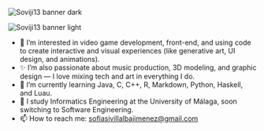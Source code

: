 <!-- Banner para modo oscuro -->
![Soviji13 banner dark](https://capsule-render.vercel.app/api?type=venom&height=600&color=0:64d8c3,100:b2fefa&text=Soviji13&textBg=false&fontColor=ffffff&animation=twinkling&desc=Sofia%20Si%20Villalba%20Jimenez)

<!-- Banner para modo claro -->
![Soviji13 banner light](https://capsule-render.vercel.app/api?type=venom&height=600&color=0:64d8c3,100:b2fefa&text=Soviji13&textBg=false&fontColor=000000&animation=twinkling&desc=Sofia%20Si%20Villalba%20Jimenez)

- 👀 I’m interested in video game development, front-end, and using code to create interactive and visual experiences (like generative art, UI design, and animations).
- ✨ I’m also passionate about music production, 3D modeling, and graphic design — I love mixing tech and art in everything I do.
- 🌱 I’m currently learning Java, C, C++, R, Markdown, Python, Haskell, and Luau.
- 📖 I study Informatics Engineering at the University of Málaga, soon switching to Software Engineering.
- 📫 How to reach me: sofiasivillalbajimenez@gmail.com

<!---
Soviji13/Soviji13 is a ✨ special ✨ repository because its `README.md` (this file) appears on your GitHub profile.
You can click the Preview link to take a look at your changes.
--->

